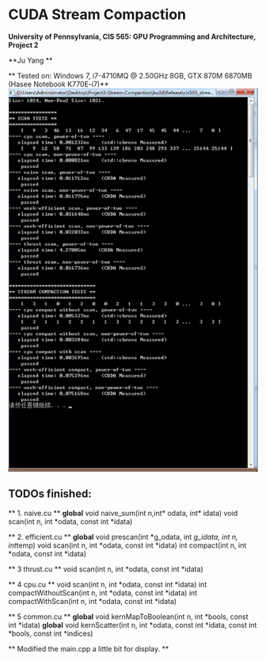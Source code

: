 CUDA Stream Compaction
======================

**University of Pennsylvania, CIS 565: GPU Programming and Architecture, Project 2**

**Ju Yang **

** Tested on: Windows 7, i7-4710MQ @ 2.50GHz 8GB, GTX 870M 6870MB (Hasee Notebook K770E-i7)**
![result](doc/1024.png)

## TODOs finished: 
  ** 1. naive.cu **
  __global__ void naive_sum(int n,int* odata, int* idata)
  void scan(int n, int *odata, const int *idata)
  
  ** 2. efficient.cu **
  __global__ void prescan(int *g_odata, int *g_idata, int n, int*temp)
  void scan(int n, int *odata, const int *idata)
  int compact(int n, int *odata, const int *idata)

  ** 3 thrust.cu **
  void scan(int n, int *odata, const int *idata)
  
  ** 4 cpu.cu **
  void scan(int n, int *odata, const int *idata)
  int compactWithoutScan(int n, int *odata, const int *idata) 
  int compactWithScan(int n, int *odata, const int *idata)
  
  ** 5 common.cu **
  __global__ void kernMapToBoolean(int n, int *bools, const int *idata)
  __global__ void kernScatter(int n, int *odata,
                const int *idata, const int *bools, const int *indices)
                
 ** Modified the main.cpp a little bit for display. **

